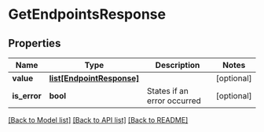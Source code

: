# GetEndpointsResponse

## Properties
Name | Type | Description | Notes
------------ | ------------- | ------------- | -------------
**value** | [**list[EndpointResponse]**](EndpointResponse.md) |  | [optional] 
**is_error** | **bool** | States if an error occurred | [optional] 

[[Back to Model list]](../README.md#documentation-for-models) [[Back to API list]](../README.md#documentation-for-api-endpoints) [[Back to README]](../README.md)

